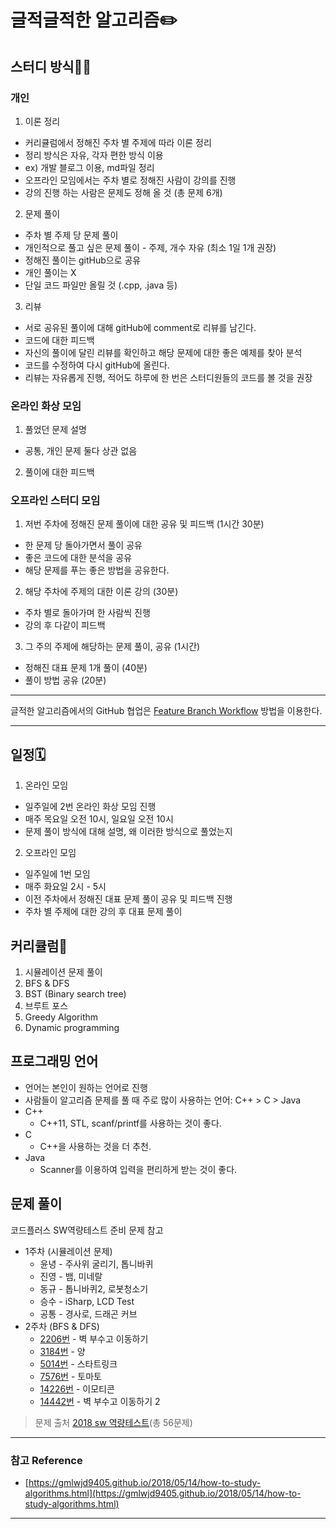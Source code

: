# 글적글적한 알고리즘✏️

## 스터디 방식👨‍💻

### 개인

1. 이론 정리
- 커리큘럼에서 정해진 주차 별 주제에 따라 이론 정리
- 정리 방식은 자유, 각자 편한 방식 이용
- ex) 개발 블로그 이용, md파일 정리
- 오프라인 모임에서는 주차 별로 정해진 사람이 강의를 진행
- 강의 진행 하는 사람은 문제도 정해 올 것 (총 문제 6개)
2. 문제 풀이
- 주차 별 주제 당 문제 풀이
- 개인적으로 풀고 싶은 문제 풀이 - 주제, 개수 자유 (최소 1일 1개 권장)
- 정해진 풀이는 gitHub으로 공유
- 개인 풀이는 X
- 단일 코드 파일만 올릴 것 (.cpp, .java 등)
3. 리뷰
- 서로 공유된 풀이에 대해 gitHub에 comment로 리뷰를 남긴다.
- 코드에 대한 피드백
- 자신의 풀이에 달린 리뷰를 확인하고 해당 문제에 대한 좋은 예제를 찾아 분석
- 코드를 수정하여 다시 gitHub에 올린다.
- 리뷰는 자유롭게 진행, 적어도 하루에 한 번은 스터디원들의 코드를 볼 것을 권장

### 온라인 화상 모임

1. 풀었던 문제 설명
- 공통, 개인 문제 둘다 상관 없음
2. 풀이에 대한 피드백

### 오프라인 스터디 모임

1. 저번 주차에 정해진 문제 풀이에 대한 공유 및 피드백 (1시간 30분)
- 한 문제 당 돌아가면서 풀이 공유
- 좋은 코드에 대한 분석을 공유
- 해당 문제를 푸는 좋은 방법을 공유한다.
2. 해당 주차에 주제의 대한 이론 강의 (30분)
- 주차 별로 돌아가며 한 사람씩 진행
- 강의 후 다같이 피드백
3. 그 주의 주제에 해당하는 문제 풀이, 공유 (1시간)
- 정해진 대표 문제 1개 풀이 (40분)
- 풀이 방법 공유 (20분)

---

글적한 알고리즘에서의 GitHub 협업은 [Feature Branch Workflow](https://gmlwjd9405.github.io/2017/10/27/how-to-collaborate-on-GitHub-1.html) 방법을 이용한다.

---

## 일정🗓

1. 온라인 모임 
- 일주일에 2번 온라인 화상 모임 진행
- 매주 목요일 오전 10시, 일요일 오전 10시
- 문제 풀이 방식에 대해 설명, 왜 이러한 방식으로 풀었는지
2. 오프라인 모임  
- 일주일에 1번 모임
- 매주 화요일 2시 - 5시
- 이전 주차에서 정해진 대표 문제 풀이 공유 및 피드백 진행
- 주차 별 주제에 대한 강의 후 대표 문제 풀이

## 커리큘럼📕

1. 시뮬레이션 문제 풀이
2. BFS & DFS
3. BST (Binary search tree)
4. 브루트 포스
5. Greedy Algorithm
6. Dynamic programming

## 프로그래밍 언어

- 언어는 본인이 원하는 언어로 진행
- 사람들이 알고리즘 문제를 풀 때 주로 많이 사용하는 언어: C++ > C > Java
- C++
    - C++11, STL, scanf/printf를 사용하는 것이 좋다.
- C
    - C++을 사용하는 것을 더 추천.
- Java
    - Scanner를 이용하여 입력을 편리하게 받는 것이 좋다.

## 문제 풀이

코드플러스 SW역량테스트 준비 문제 참고

- 1주차 (시뮬레이션 문제)
    - 윤녕 - 주사위 굴리기, 톱니바퀴
    - 진영 - 뱀, 미네랄
    - 동규 - 톱니바퀴2, 로봇청소기
    - 승수 - iSharp, LCD Test
    - 공통 - 경사로, 드래곤 커브
- 2주차 (BFS & DFS)
    - [2206번](https://www.acmicpc.net/problem/2206) - 벽 부수고 이동하기
    - [3184번](https://www.acmicpc.net/problem/3184) - 양
    - [5014번](https://www.acmicpc.net/problem/5014) - 스타트링크
    - [7576번](https://www.acmicpc.net/problem/7576) - 토마토
    - [14226번](https://www.acmicpc.net/problem/14226) - 이모티콘
    - [14442번](https://www.acmicpc.net/problem/14442) - 벽 부수고 이동하기 2

> 문제 출처 [2018 sw 역량테스트](https://code.plus/course/34)(총 56문제)

---

### 참고 Reference

- [https://gmlwjd9405.github.io/2018/05/14/how-to-study-algorithms.html](https://gmlwjd9405.github.io/2018/05/14/how-to-study-algorithms.html)

---

